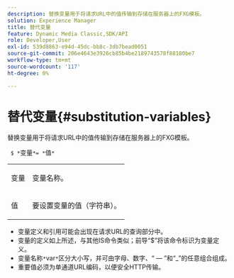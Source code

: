 ```yaml
---
description: 替换变量用于将请求URL中的值传输到存储在服务器上的FXG模板。
solution: Experience Manager
title: 替代变量
feature: Dynamic Media Classic,SDK/API
role: Developer,User
exl-id: 539d8863-e94d-45dc-bb8c-3db7bead0051
source-git-commit: 206e4643e3926cb85b4be2189743578f88180be7
workflow-type: tm+mt
source-wordcount: '117'
ht-degree: 0%

---
```


# 替代变量{#substitution-variables}

替换变量用于将请求URL中的值传输到存储在服务器上的FXG模板。

` $ *`变量`*= *`值`*`

<table id="simpletable_76B381800C0D411F87CD551FC30B0579"> 
 <tr class="strow"> 
  <td class="stentry"> <p> <span class="codeph"> <span class="varname">变量</span> </span> </p> </td> 
  <td class="stentry"> <p>变量名称。 </p> </td> 
 </tr> 
 <tr class="strow"> 
  <td class="stentry"> <p> <span class="codeph"> <span class="varname">值</span> </span> </p> </td> 
  <td class="stentry"> <p>要设置变量的值（字符串）。 </p> </td> 
 </tr> 
</table>

* 变量定义和引用可能会出现在请求URL的查询部分中。
* 变量的定义如上所述，与其他IS命令类似；前导“$”将该命令标识为变量定义。
* 变量名称`*`var`*`区分大小写，并可由字母、数字、“ — ”和“_”的任意组合组成。
* 重要值必须为单通道URL编码，以便安全HTTP传输。
